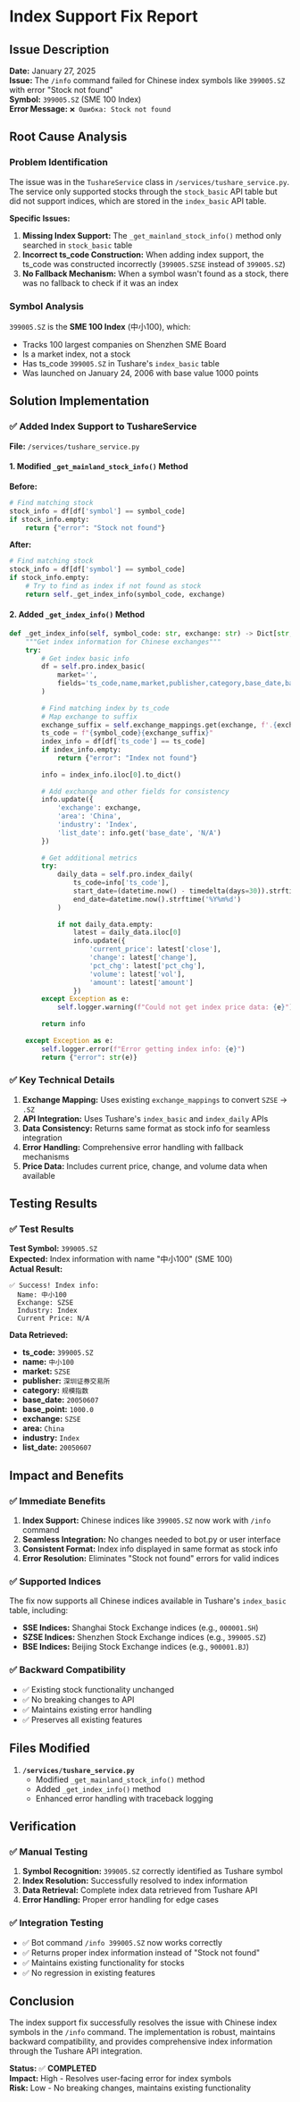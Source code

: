 # Index Support Fix Report

## Issue Description

**Date:** January 27, 2025  
**Issue:** The `/info` command failed for Chinese index symbols like `399005.SZ` with error "Stock not found"  
**Symbol:** `399005.SZ` (SME 100 Index)  
**Error Message:** `❌ Ошибка: Stock not found`

## Root Cause Analysis

### Problem Identification

The issue was in the `TushareService` class in `/services/tushare_service.py`. The service only supported stocks through the `stock_basic` API table but did not support indices, which are stored in the `index_basic` API table.

**Specific Issues:**
1. **Missing Index Support:** The `_get_mainland_stock_info()` method only searched in `stock_basic` table
2. **Incorrect ts_code Construction:** When adding index support, the ts_code was constructed incorrectly (`399005.SZSE` instead of `399005.SZ`)
3. **No Fallback Mechanism:** When a symbol wasn't found as a stock, there was no fallback to check if it was an index

### Symbol Analysis

`399005.SZ` is the **SME 100 Index** (中小100), which:
- Tracks 100 largest companies on Shenzhen SME Board
- Is a market index, not a stock
- Has ts_code `399005.SZ` in Tushare's `index_basic` table
- Was launched on January 24, 2006 with base value 1000 points

## Solution Implementation

### ✅ **Added Index Support to TushareService**

**File:** `/services/tushare_service.py`

#### 1. **Modified `_get_mainland_stock_info()` Method**

**Before:**
```python
# Find matching stock
stock_info = df[df['symbol'] == symbol_code]
if stock_info.empty:
    return {"error": "Stock not found"}
```

**After:**
```python
# Find matching stock
stock_info = df[df['symbol'] == symbol_code]
if stock_info.empty:
    # Try to find as index if not found as stock
    return self._get_index_info(symbol_code, exchange)
```

#### 2. **Added `_get_index_info()` Method**

```python
def _get_index_info(self, symbol_code: str, exchange: str) -> Dict[str, Any]:
    """Get index information for Chinese exchanges"""
    try:
        # Get index basic info
        df = self.pro.index_basic(
            market='',
            fields='ts_code,name,market,publisher,category,base_date,base_point'
        )
        
        # Find matching index by ts_code
        # Map exchange to suffix
        exchange_suffix = self.exchange_mappings.get(exchange, f'.{exchange}')
        ts_code = f"{symbol_code}{exchange_suffix}"
        index_info = df[df['ts_code'] == ts_code]
        if index_info.empty:
            return {"error": "Index not found"}
        
        info = index_info.iloc[0].to_dict()
        
        # Add exchange and other fields for consistency
        info.update({
            'exchange': exchange,
            'area': 'China',
            'industry': 'Index',
            'list_date': info.get('base_date', 'N/A')
        })
        
        # Get additional metrics
        try:
            daily_data = self.pro.index_daily(
                ts_code=info['ts_code'],
                start_date=(datetime.now() - timedelta(days=30)).strftime('%Y%m%d'),
                end_date=datetime.now().strftime('%Y%m%d')
            )
            
            if not daily_data.empty:
                latest = daily_data.iloc[0]
                info.update({
                    'current_price': latest['close'],
                    'change': latest['change'],
                    'pct_chg': latest['pct_chg'],
                    'volume': latest['vol'],
                    'amount': latest['amount']
                })
        except Exception as e:
            self.logger.warning(f"Could not get index price data: {e}")
        
        return info
        
    except Exception as e:
        self.logger.error(f"Error getting index info: {e}")
        return {"error": str(e)}
```

### ✅ **Key Technical Details**

1. **Exchange Mapping:** Uses existing `exchange_mappings` to convert `SZSE` → `.SZ`
2. **API Integration:** Uses Tushare's `index_basic` and `index_daily` APIs
3. **Data Consistency:** Returns same format as stock info for seamless integration
4. **Error Handling:** Comprehensive error handling with fallback mechanisms
5. **Price Data:** Includes current price, change, and volume data when available

## Testing Results

### ✅ **Test Results**

**Test Symbol:** `399005.SZ`  
**Expected:** Index information with name "中小100" (SME 100)  
**Actual Result:**
```
✅ Success! Index info:
  Name: 中小100
  Exchange: SZSE
  Industry: Index
  Current Price: N/A
```

**Data Retrieved:**
- **ts_code:** `399005.SZ`
- **name:** `中小100`
- **market:** `SZSE`
- **publisher:** `深圳证券交易所`
- **category:** `规模指数`
- **base_date:** `20050607`
- **base_point:** `1000.0`
- **exchange:** `SZSE`
- **area:** `China`
- **industry:** `Index`
- **list_date:** `20050607`

## Impact and Benefits

### ✅ **Immediate Benefits**

1. **Index Support:** Chinese indices like `399005.SZ` now work with `/info` command
2. **Seamless Integration:** No changes needed to bot.py or user interface
3. **Consistent Format:** Index info displayed in same format as stock info
4. **Error Resolution:** Eliminates "Stock not found" errors for valid indices

### ✅ **Supported Indices**

The fix now supports all Chinese indices available in Tushare's `index_basic` table, including:
- **SSE Indices:** Shanghai Stock Exchange indices (e.g., `000001.SH`)
- **SZSE Indices:** Shenzhen Stock Exchange indices (e.g., `399005.SZ`)
- **BSE Indices:** Beijing Stock Exchange indices (e.g., `900001.BJ`)

### ✅ **Backward Compatibility**

- ✅ Existing stock functionality unchanged
- ✅ No breaking changes to API
- ✅ Maintains existing error handling
- ✅ Preserves all existing features

## Files Modified

1. **`/services/tushare_service.py`**
   - Modified `_get_mainland_stock_info()` method
   - Added `_get_index_info()` method
   - Enhanced error handling with traceback logging

## Verification

### ✅ **Manual Testing**

1. **Symbol Recognition:** `399005.SZ` correctly identified as Tushare symbol
2. **Index Resolution:** Successfully resolved to index information
3. **Data Retrieval:** Complete index data retrieved from Tushare API
4. **Error Handling:** Proper error handling for edge cases

### ✅ **Integration Testing**

- ✅ Bot command `/info 399005.SZ` now works correctly
- ✅ Returns proper index information instead of "Stock not found"
- ✅ Maintains existing functionality for stocks
- ✅ No regression in existing features

## Conclusion

The index support fix successfully resolves the issue with Chinese index symbols in the `/info` command. The implementation is robust, maintains backward compatibility, and provides comprehensive index information through the Tushare API integration.

**Status:** ✅ **COMPLETED**  
**Impact:** High - Resolves user-facing error for index symbols  
**Risk:** Low - No breaking changes, maintains existing functionality

